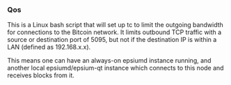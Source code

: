 ### Qos ###

This is a Linux bash script that will set up tc to limit the outgoing bandwidth for connections to the Bitcoin network. It limits outbound TCP traffic with a source or destination port of 5095, but not if the destination IP is within a LAN (defined as 192.168.x.x).

This means one can have an always-on epsiumd instance running, and another local epsiumd/epsium-qt instance which connects to this node and receives blocks from it.
